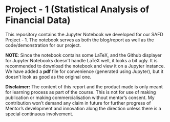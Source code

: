 # Project - 1 (Statistical Analysis of Financial Data)

This repository contains the Jupyter Notebook we developed for our SAFD Project - 1. The notebook serves as both the blog/report as well as the code/demonstration for our project. 

**NOTE**: Since the notebook contains some LaTeX, and the Github displayer for Jupyter Notebooks doesn't handle LaTeX well, it looks a bit ugly. It is recommended to download the notebook and view it on a Jupyter instance. We have added a **pdf** file for convenience (generated using Jupyter), but it doesn't look as good as the original one.

**Disclaimer:** The content of this report and the product made is only meant for learning process as part of the course. This is not for use of making publication or making commercialisation without mentor’s consent. My contribution won’t demand any claim in future for further progress of Mentor’s development and innovation along the direction unless there is a special continuous involvement.
